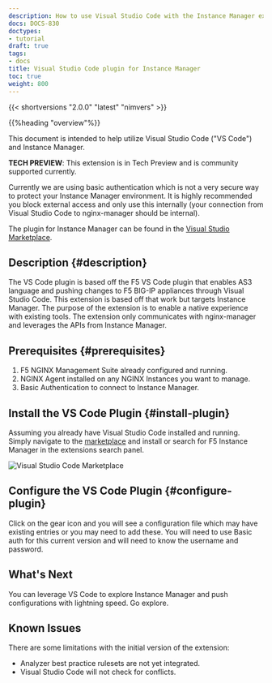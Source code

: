 ```yaml
---
description: How to use Visual Studio Code with the Instance Manager extension
docs: DOCS-830
doctypes:
- tutorial
draft: true
tags:
- docs
title: Visual Studio Code plugin for Instance Manager
toc: true
weight: 800
---
```


<!-- vale off -->
<!-- remove the vale comment and this one before flipping draft status -->

{{< shortversions "2.0.0" "latest" "nimvers" >}}

{{%heading "overview"%}}

This document is intended to help utilize Visual Studio Code ("VS Code") and Instance Manager.

**TECH PREVIEW**: This extension is in Tech Preview and is community supported currently.

Currently we are using basic authentication which is not a very secure way to protect your Instance Manager environment.  It is highly recommended you block external access and only use this internally (your connection from Visual Studio Code to nginx-manager should be internal).

The plugin for Instance Manager can be found in the [Visual Studio Marketplace](https://marketplace.visualstudio.com/items?itemName=F5DevCentral.vscode-nim).

## Description {#description}

The VS Code plugin is based off the F5 VS Code plugin that enables AS3 language and pushing changes to F5 BIG-IP appliances through Visual Studio Code.  This extension is based off that work but targets Instance Manager.  The purpose of the extension is to enable a native experience with existing tools.  The extension only communicates with nginx-manager and leverages the APIs from Instance Manager.

## Prerequisites {#prerequisites}

1. F5 NGINX Management Suite already configured and running.
2. NGINX Agent installed on any NGINX Instances you want to manage.
3. Basic Authentication to connect to Instance Manager.

## Install the VS Code Plugin {#install-plugin}

Assuming you already have Visual Studio Code installed and running.  Simply navigate to the [marketplace](https://marketplace.visualstudio.com/items?itemName=F5DevCentral.vscode-nim) and install or search for F5 Instance Manager in the extensions search panel.

![Visual Studio Code Marketplace](marketplace.png)

## Configure the VS Code Plugin {#configure-plugin}

Click on the gear icon and you will see a configuration file which may have existing entries or you may need to add these.  You will need to use Basic auth for this current version and will need to know the username and password.

## What's Next

You can leverage VS Code to explore Instance Manager and push configurations with lightning speed.  Go explore.

## Known Issues

There are some limitations with the initial version of the extension:

- Analyzer best practice rulesets are not yet integrated.
- Visual Studio Code will not check for conflicts.
